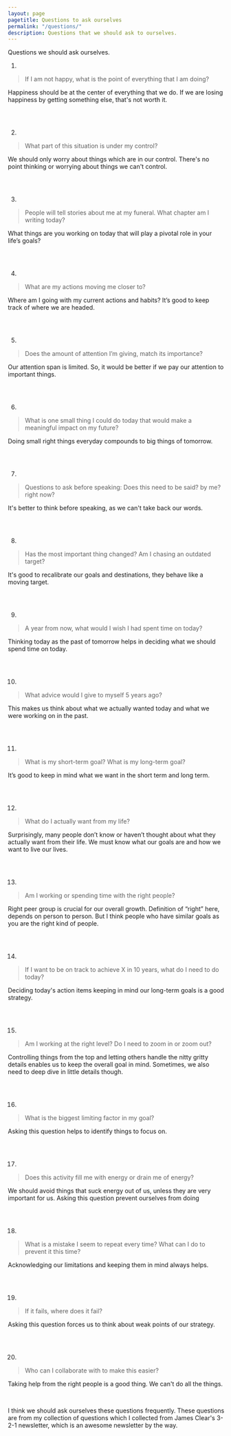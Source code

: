 ```yaml
---
layout: page
pagetitle: Questions to ask ourselves
permalink: "/questions/"
description: Questions that we should ask to ourselves.
---
```


Questions we should ask ourselves.

1.

> If I am not happy, what is the point of everything that I am doing?

Happiness should be at the center of everything that we do. If we are losing happiness by getting something else, that's not worth it.

<hr style="height:0px; color:rgb(240,240,240); background-color:#DCDCDC;"><br/>

2.

> What part of this situation is under my control?

We should only worry about things which are in our control. There's no point thinking or worrying about things we can't control.

<hr style="height:0px; color:rgb(240,240,240); background-color:#DCDCDC;"><br/>

3.

> People will tell stories about me at my funeral. What chapter am I writing today?

What things are you working on today that will play a pivotal role in your life’s goals?

<hr style="height:0px; color:rgb(240,240,240); background-color:#DCDCDC;"><br/>

4.

> What are my actions moving me closer to?

Where am I going with my current actions and habits? It’s good to keep track of where we are headed.

<hr style="height:0px; color:rgb(240,240,240); background-color:#DCDCDC;"><br/>

5.

> Does the amount of attention I’m giving, match its importance?

Our attention span is limited. So, it would be better if we pay our attention to important things.

<hr style="height:0px; color:rgb(240,240,240); background-color:#DCDCDC;"><br/>

6.

> What is one small thing I could do today that would make a meaningful impact on my future?

Doing small right things everyday compounds to big things of tomorrow.


<hr style="height:0px; color:rgb(240,240,240); background-color:#DCDCDC;"><br/>

7.

> Questions to ask before speaking: Does this need to be said? by me? right now?

It's better to think before speaking, as we can't take back our words.

<hr style="height:0px; color:rgb(240,240,240); background-color:#DCDCDC;"><br/>

8.

> Has the most important thing changed? Am I chasing an outdated target?

It's good to recalibrate our goals and destinations, they behave like a moving target.

<hr style="height:0px; color:rgb(240,240,240); background-color:#DCDCDC;"><br/>

9.

> A year from now, what would I wish I had spent time on today?

Thinking today as the past of tomorrow helps in deciding what we should spend time on today.

<hr style="height:0px; color:rgb(240,240,240); background-color:#DCDCDC;"><br/>

10.

> What advice would I give to myself 5 years ago?

This makes us think about what we actually wanted today and what we were working on in the past.

<hr style="height:0px; color:rgb(240,240,240); background-color:#DCDCDC;"><br/>

11.

> What is my short-term goal? What is my long-term goal?

It’s good to keep in mind what we want in the short term and long term.

<hr style="height:0px; color:rgb(240,240,240); background-color:#DCDCDC;"><br/>

12.

> What do I actually want from my life?

Surprisingly, many people don’t know or haven’t thought about what they actually want from their life. We must know what our goals are and how we want to live our lives.

<hr style="height:0px; color:rgb(240,240,240); background-color:#DCDCDC;"><br/>

13.

> Am I working or spending time with the right people?

Right peer group is crucial for our overall growth. Definition of “right” here, depends on person to person. But I think people who have similar goals as you are the right kind of people.

<hr style="height:0px; color:rgb(240,240,240); background-color:#DCDCDC;"><br/>

14.

> If I want to be on track to achieve X in 10 years, what do I need to do today?

Deciding today's action items keeping in mind our long-term goals is a good strategy.

<hr style="height:0px; color:rgb(240,240,240); background-color:#DCDCDC;"><br/>

15.

> Am I working at the right level? Do I need to zoom in or zoom out?

Controlling things from the top and letting others handle the nitty gritty details enables us to keep the overall goal in mind. Sometimes, we also need to deep dive in little details though.

<hr style="height:0px; color:rgb(240,240,240); background-color:#DCDCDC;"><br/>

16.

> What is the biggest limiting factor in my goal?

Asking this question helps to identify things to focus on.

<hr style="height:0px; color:rgb(240,240,240); background-color:#DCDCDC;"><br/>

17.

> Does this activity fill me with energy or drain me of energy?

We should avoid things that suck energy out of us, unless they are very important for us. Asking this question prevent ourselves from doing

<hr style="height:0px; color:rgb(240,240,240); background-color:#DCDCDC;"><br/>

18.

> What is a mistake I seem to repeat every time? What can I do to prevent it this time?

Acknowledging our limitations and keeping them in mind always helps.

<hr style="height:0px; color:rgb(240,240,240); background-color:#DCDCDC;"><br/>

19.

> If it fails, where does it fail?

Asking this question forces us to think about weak points of our strategy.

<hr style="height:0px; color:rgb(240,240,240); background-color:#DCDCDC;"><br/>

20.

> Who can I collaborate with to make this easier?

Taking help from the right people is a good thing. We can't do all the things.

<br/>

I think we should ask ourselves these questions frequently. These questions are from my collection of questions which I collected from James Clear's 3-2-1 newsletter, which is an awesome newsletter by the way.


[comment]: <> (What if you stopped trying to think your way through it and started to act your way through it?)

[comment]: <> (In what areas would you benefit from setting clearer boundaries?)

[comment]: <> (What do you need to de-prioritize?)

[comment]: <> (Which of my relationships are win-win? Which of my relationships are one-sided?)

[comment]: <> (What do I have planned for today that energizes me?)

[comment]: <> (What happens if I slow down? What happens if I speed up?)

[comment]: <> (What do you love doing so much that the words failure and success essentially become irrelevant?)

[comment]: <> (What bad habits do I need to let go of, so I can walk freely?)

[comment]: <> (If I keep doing what I am about to do today for the next five years, will I end up with more of what I want or less of what I want?)

[comment]: <> (How can I create an environment that will naturally bring about my desired change?)

[comment]: <> (What do I keep coming back to? What is that telling me?)

[comment]: <> (What could be improved? What could be removed?)

[comment]: <> (What 6-month period of your life was the most energizing and fun? What can you learn from your answer?)

[comment]: <> (What is the highest leverage action I can execute on right now?)

[comment]: <> (What is one repeating problem you can automate or eliminate today?)







